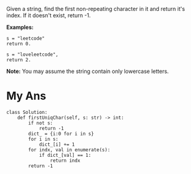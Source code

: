 Given a string, find the first non-repeating character in it and return it's index. If it doesn't exist, return -1.

**Examples:**

```
s = "leetcode"
return 0.

s = "loveleetcode",
return 2.
```



**Note:** You may assume the string contain only lowercase letters.



# My Ans

```
class Solution:
    def firstUniqChar(self, s: str) -> int:
        if not s:
            return -1
        dict_ = {i:0 for i in s}
        for i in s:
            dict_[i] += 1
        for indx, val in enumerate(s):
            if dict_[val] == 1:
                return indx
        return -1
```

